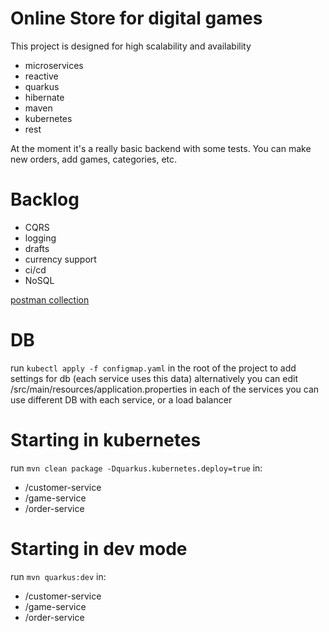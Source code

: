 # Online Store for digital games

This project is designed for high scalability and availability
- microservices
- reactive
- quarkus
- hibernate
- maven
- kubernetes
- rest

At the moment it's a really basic backend with some tests. You can make new orders, add games, categories, etc.

# Backlog
- CQRS
- logging
- drafts
- currency support
- ci/cd
- NoSQL


[postman collection](https://www.getpostman.com/collections/932c083dff295a5d7698)

# DB
run `kubectl apply -f configmap.yaml` in the root of the project to add settings for db (each service uses this data)
alternatively you can edit /src/main/resources/application.properties in each of the services
you can use different DB with each service, or a load balancer
# Starting in kubernetes
run `mvn clean package -Dquarkus.kubernetes.deploy=true` in:
- /customer-service
- /game-service
- /order-service

# Starting in dev mode
run `mvn quarkus:dev` in:
- /customer-service
- /game-service
- /order-service